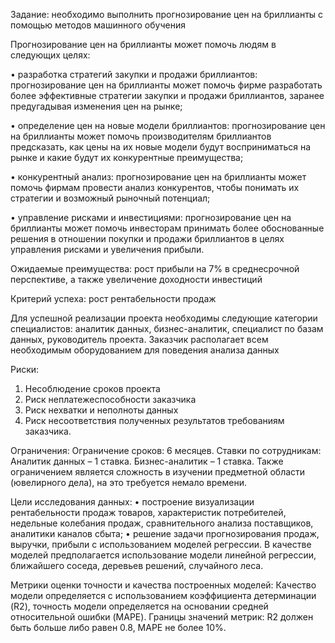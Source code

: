 Задание: необходимо выполнить прогнозирование цен на бриллианты с помощью методов машинного обучения

Прогнозирование цен на бриллианты может помочь людям в следующих целях:

•	разработка стратегий закупки и продажи бриллиантов: прогнозирование цен на бриллианты может помочь фирме разработать более эффективные стратегии закупки и продажи бриллиантов, заранее предугадывая изменения цен на рынке;

•	определение цен на новые модели бриллиантов: прогнозирование цен на бриллианты может помочь производителям бриллиантов предсказать, как цены на их новые модели будут восприниматься на рынке и какие будут их конкурентные преимущества;

•	конкурентный анализ: прогнозирование цен на бриллианты может помочь фирмам провести анализ конкурентов, чтобы понимать их стратегии и возможный рыночный потенциал;

•	управление рисками и инвестициями: прогнозирование цен на бриллианты может помочь инвесторам принимать более обоснованные решения в отношении покупки и продажи бриллиантов в целях управления рисками и увеличения прибыли.

Ожидаемые преимущества: рост прибыли на 7% в среднесрочной перспективе, а также увеличение доходности инвестиций

Критерий успеха: рост рентабельности продаж

Для успешной реализации проекта необходимы следующие категории специалистов: аналитик данных, бизнес-аналитик, специалист по базам данных, руководитель проекта.
Заказчик располагает всем необходимым оборудованием для поведения анализа данных

Риски:
1.	Несоблюдение сроков проекта
2.	Риск неплатежеспособности заказчика
3.	Риск нехватки и неполноты данных
4.	Риск несоответствия полученных результатов требованиям заказчика.

Ограничения:
Ограничение сроков: 6 месяцев.  Ставки по сотрудникам:
Аналитик данных – 1 ставка.
Бизнес-аналитик – 1 ставка.
Также ограничением является сложность в изучении предметной области (ювелирного дела), на это требуется немало времени.

Цели исследования данных:
•	построение визуализации рентабельности продаж товаров, характеристик потребителей, недельные колебания продаж, сравнительного анализа поставщиков, аналитики каналов сбыта;
•	решение задачи прогнозирования продаж, выручки, прибыли с использованием моделей регрессии. В качестве моделей предполагается использование модели линейной регрессии, ближайшего соседа, деревьев решений, случайного леса.

Метрики оценки точности и качества построенных моделей:
Качество модели определяется с использованием коэффициента детерминации (R2), точность модели определяется на основании средней относительной ошибки (MAPE). 
Границы значений метрик: R2 должен быть больше либо равен 0.8, MAPE не более 10%.
